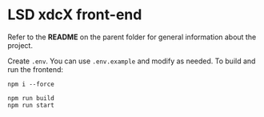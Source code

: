# LSD xdcX front-end

Refer to the **README** on the parent folder for general information about the project.

Create `.env`. You can use `.env.example` and modify as needed. To build and run the frontend:

```shell
npm i --force

npm run build
npm run start
```